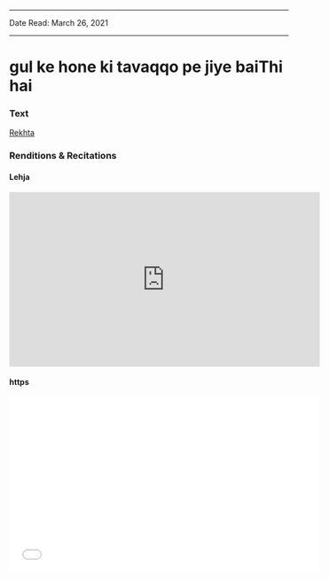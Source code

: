 ***
Date Read: March 26, 2021
***

# gul ke hone ki tavaqqo pe jiye baiThi hai

### Text
[Rekhta](https://www.rekhta.org/ghazals/gul-ke-hone-kii-tavaqqo-pe-jiye-baithii-hai-mah-laqa-chanda-ghazals?lang=ur)

### Renditions & Recitations

#### Lehja

<iframe width="560" height="315" src="https://www.youtube.com/embed/YIE7Rxzbg4c" title="YouTube video player" frameborder="0" allow="accelerometer; autoplay; clipboard-write; encrypted-media; gyroscope; picture-in-picture" allowfullscreen></iframe>

#### https

<iframe width="560" height="315" src="//www.youtube.com/embed/QW8ZwPq_4ws" title="YouTube video player" frameborder="0" allow="accelerometer; autoplay; clipboard-write; encrypted-media; gyroscope; picture-in-picture" allowfullscreen></iframe>

